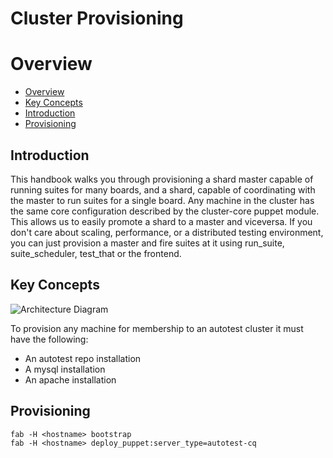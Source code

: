 Cluster Provisioning
====================

# Overview

- [Overview](#overview)
- [Key Concepts](#key-concepts)
- [Introduction](#Introduction)
- [Provisioning](#Provisioning)

## Introduction

This handbook walks you through provisioning a shard master capable of running suites for many boards, and a shard, capable of coordinating with the master to run suites for a single board. Any machine in the cluster has the same core configuration described by the cluster-core puppet module. This allows us to easily promote a shard to a master and viceversa. If you don't care about scaling, performance, or a distributed testing environment, you can just provision a master and fire suites at it using run_suite, suite_scheduler, test_that or the frontend.

## Key Concepts
![Architecture Diagram](https://cloud.githubusercontent.com/assets/3627706/5236006/ad969c72-77d1-11e4-9281-52b6e913fdb3.png?raw=true "Architecture overview")

To provision any machine for membership to an autotest cluster it must have the following:
* An autotest repo installation
* A mysql installation
* An apache installation

## Provisioning

```
fab -H <hostname> bootstrap
fab -H <hostname> deploy_puppet:server_type=autotest-cq
```
